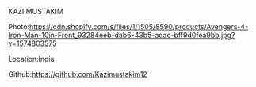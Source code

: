 KAZI MUSTAKIM

Photo:https://cdn.shopify.com/s/files/1/1505/8590/products/Avengers-4-Iron-Man-10in-Front_93284eeb-dab6-43b5-adac-bff9d0fea9bb.jpg?v=1574803575

Location:India

Github:https://github.com/Kazimustakim12
